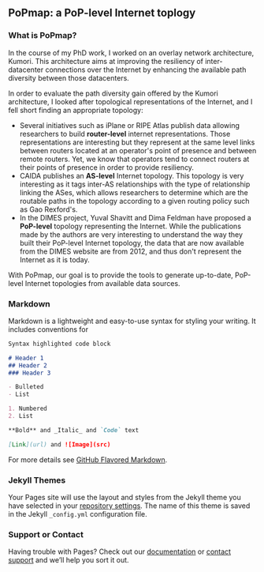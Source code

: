 ## PoPmap: a PoP-level Internet toplogy

### What is PoPmap?

In the course of my PhD work, I worked on an overlay network architecture, Kumori. This architecture aims at improving the resiliency of inter-datacenter connections over the Internet by enhancing the available path diversity between those datacenters.

In order to evaluate the path diversity gain offered by the Kumori architecture, I looked after topological representations of the Internet, and I fell short finding an appropriate topology:
- Several initiatives such as iPlane or RIPE Atlas publish data allowing researchers to build **router-level** internet representations. Those representations are interesting but they represent at the same level links between routers located at an operator's point of presence and between remote routers. Yet, we know that operators tend to connect routers at their points of presence in order to provide resiliency.
- CAIDA publishes an **AS-level** Internet topology. This topology is very interesting as it tags inter-AS relationships with the type of relationship linking the ASes, which allows researchers to determine which are the routable paths in the topology according to a given routing policy such as Gao Rexford's.
- In the DIMES project, Yuval Shavitt and Dima Feldman have proposed a **PoP-level** topology representing the Internet. While the publications made by the authors are very interesting to understand the way they built their PoP-level Internet topology, the data that are now available from the DIMES website are from 2012, and thus don't represent the Internet as it is today. 

With PoPmap, our goal is to provide the tools to generate up-to-date, PoP-level Internet topologies from available data sources.


### Markdown

Markdown is a lightweight and easy-to-use syntax for styling your writing. It includes conventions for

```markdown
Syntax highlighted code block

# Header 1
## Header 2
### Header 3

- Bulleted
- List

1. Numbered
2. List

**Bold** and _Italic_ and `Code` text

[Link](url) and ![Image](src)
```

For more details see [GitHub Flavored Markdown](https://guides.github.com/features/mastering-markdown/).

### Jekyll Themes

Your Pages site will use the layout and styles from the Jekyll theme you have selected in your [repository settings](https://github.com/afressancourt/popmap/settings). The name of this theme is saved in the Jekyll `_config.yml` configuration file.

### Support or Contact

Having trouble with Pages? Check out our [documentation](https://help.github.com/categories/github-pages-basics/) or [contact support](https://github.com/contact) and we’ll help you sort it out.
